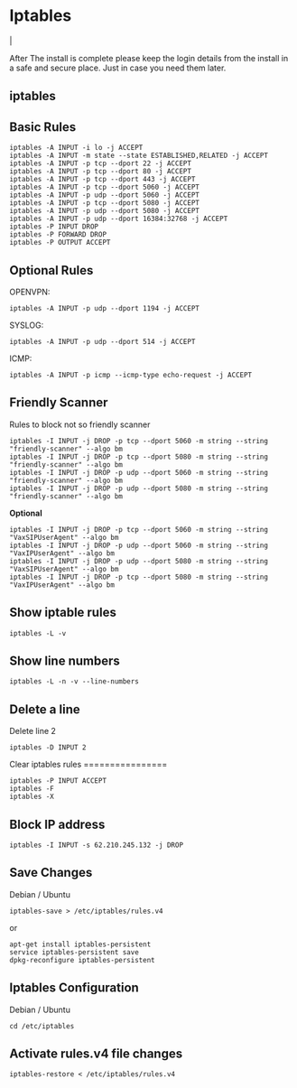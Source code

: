 # Iptables

| 

After The install is complete please keep the login details from the
install in a safe and secure place. Just in case you need them later.

## iptables

## Basic Rules
```
iptables -A INPUT -i lo -j ACCEPT
iptables -A INPUT -m state --state ESTABLISHED,RELATED -j ACCEPT
iptables -A INPUT -p tcp --dport 22 -j ACCEPT
iptables -A INPUT -p tcp --dport 80 -j ACCEPT
iptables -A INPUT -p tcp --dport 443 -j ACCEPT
iptables -A INPUT -p tcp --dport 5060 -j ACCEPT
iptables -A INPUT -p udp --dport 5060 -j ACCEPT
iptables -A INPUT -p tcp --dport 5080 -j ACCEPT
iptables -A INPUT -p udp --dport 5080 -j ACCEPT
iptables -A INPUT -p udp --dport 16384:32768 -j ACCEPT
iptables -P INPUT DROP
iptables -P FORWARD DROP
iptables -P OUTPUT ACCEPT
```

## Optional Rules

OPENVPN: 
```
iptables -A INPUT -p udp --dport 1194 -j ACCEPT
```

SYSLOG: 
```
iptables -A INPUT -p udp --dport 514 -j ACCEPT
```

ICMP: 
```
iptables -A INPUT -p icmp --icmp-type echo-request -j ACCEPT
```

## Friendly Scanner

Rules to block not so friendly scanner
```
iptables -I INPUT -j DROP -p tcp --dport 5060 -m string --string "friendly-scanner" --algo bm
iptables -I INPUT -j DROP -p tcp --dport 5080 -m string --string "friendly-scanner" --algo bm
iptables -I INPUT -j DROP -p udp --dport 5060 -m string --string "friendly-scanner" --algo bm
iptables -I INPUT -j DROP -p udp --dport 5080 -m string --string "friendly-scanner" --algo bm
```

**Optional**
```
iptables -I INPUT -j DROP -p tcp --dport 5060 -m string --string "VaxSIPUserAgent" --algo bm
iptables -I INPUT -j DROP -p udp --dport 5060 -m string --string "VaxIPUserAgent" --algo bm
iptables -I INPUT -j DROP -p udp --dport 5080 -m string --string "VaxSIPUserAgent" --algo bm
iptables -I INPUT -j DROP -p tcp --dport 5080 -m string --string "VaxIPUserAgent" --algo bm
```

## Show iptable rules
```
iptables -L -v
```

## Show line numbers
```
iptables -L -n -v --line-numbers
```

## Delete a line

Delete line 2

`iptables -D INPUT 2`

Clear iptables rules ================
```
iptables -P INPUT ACCEPT
iptables -F
iptables -X
```

## Block IP address
```
iptables -I INPUT -s 62.210.245.132 -j DROP
```

## Save Changes

Debian / Ubuntu
```
iptables-save > /etc/iptables/rules.v4
```
or
```
apt-get install iptables-persistent
service iptables-persistent save
dpkg-reconfigure iptables-persistent
```
## Iptables Configuration

Debian / Ubuntu
```
cd /etc/iptables
```
## Activate rules.v4 file changes
```
iptables-restore < /etc/iptables/rules.v4
```

